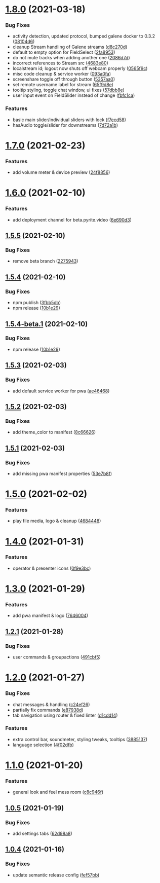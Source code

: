 # [1.8.0](https://github.com/garage44/pyrite/compare/v1.7.0...v1.8.0) (2021-03-18)


### Bug Fixes

* activity detection, updated protocol, bumped galene docker to 0.3.2 ([08104d6](https://github.com/garage44/pyrite/commit/08104d61009b2553d1414cdbd43648c73eb5a644))
* cleanup Stream handling of Galene streams ([d8c270d](https://github.com/garage44/pyrite/commit/d8c270d09e93a74402c28335d64ac5365e4d9964))
* default to empty option for FieldSelect ([2fa8953](https://github.com/garage44/pyrite/commit/2fa8953ab53fe70594cf6d7e9a8c097abc87d6e2))
* do not mute tracks when adding another one ([2086d7d](https://github.com/garage44/pyrite/commit/2086d7d4fe944fd3b748899df7b8b908c39b71eb))
* incorrect references to Stream src ([4683e80](https://github.com/garage44/pyrite/commit/4683e80ff124bcd73f2a79a616f7b13993e74848))
* localstream id; logout now shuts off webcam properly ([0565f9c](https://github.com/garage44/pyrite/commit/0565f9c2215037c4879107c724edd4ef10a0e356))
* misc code cleanup & service worker ([093a0fa](https://github.com/garage44/pyrite/commit/093a0fa1cf34334b91ae5c1a03b9376b1a823426))
* screenshare toggle off through button ([5357aa0](https://github.com/garage44/pyrite/commit/5357aa0d03c55604768bcd6c5d5ebd0484bb666c))
* set remote username label for stream ([65f9d8e](https://github.com/garage44/pyrite/commit/65f9d8ea91a44bf3d10a28b38802a6acf209afde))
* tooltip styling, toggle chat window, ui fixes ([57dbb8e](https://github.com/garage44/pyrite/commit/57dbb8ec1dc73f6959fecdd52f5a3d1d5c7b045d))
* user input event on FieldSlider instead of change ([fbfc1ca](https://github.com/garage44/pyrite/commit/fbfc1cacb1ea4ebad19b5160ab33da8af0cba78d))


### Features

* basic main slider/individual sliders with lock ([f7ecd58](https://github.com/garage44/pyrite/commit/f7ecd58b07e57366f7a0a6f52f70086c33b25587))
* hasAudio toggle/slider for downstreams ([7d72a1b](https://github.com/garage44/pyrite/commit/7d72a1b8073b3f148b93c2cd4212efb5699555db))

# [1.7.0](https://github.com/garage44/pyrite/compare/v1.6.0...v1.7.0) (2021-02-23)


### Features

* add volume meter & device preview ([24f8856](https://github.com/garage44/pyrite/commit/24f8856c5e2a0efcedbc073d8e2ef1ae58aef2e3))

# [1.6.0](https://github.com/garage44/pyrite/compare/v1.5.5...v1.6.0) (2021-02-10)


### Features

* add deployment channel for beta.pyrite.video ([6e690d3](https://github.com/garage44/pyrite/commit/6e690d3ebd55cc8dd037148c8a46fa755c528af7))

## [1.5.5](https://github.com/garage44/pyrite/compare/v1.5.4...v1.5.5) (2021-02-10)


### Bug Fixes

* remove beta branch ([2275943](https://github.com/garage44/pyrite/commit/2275943ed8a8ce48253598c41f2c774bcec51976))

## [1.5.4](https://github.com/garage44/pyrite/compare/v1.5.3...v1.5.4) (2021-02-10)


### Bug Fixes

* npm publish ([3fbb5db](https://github.com/garage44/pyrite/commit/3fbb5dbd55f73b3c2dcc50a80ad53235942ae820))
* npm release ([10b1e29](https://github.com/garage44/pyrite/commit/10b1e29657f9f819af3705492dec14f9933f3198))

## [1.5.4-beta.1](https://github.com/garage44/pyrite/compare/v1.5.3...v1.5.4-beta.1) (2021-02-10)


### Bug Fixes

* npm release ([10b1e29](https://github.com/garage44/pyrite/commit/10b1e29657f9f819af3705492dec14f9933f3198))

## [1.5.3](https://github.com/garage44/pyrite/compare/v1.5.2...v1.5.3) (2021-02-03)


### Bug Fixes

* add default service worker for pwa ([ae46468](https://github.com/garage44/pyrite/commit/ae46468a288a443cabb40ebe1a36a119d8fa2423))

## [1.5.2](https://github.com/garage44/pyrite/compare/v1.5.1...v1.5.2) (2021-02-03)


### Bug Fixes

* add theme_color to manifest ([8c66626](https://github.com/garage44/pyrite/commit/8c66626027800d7b9adfa88ccfc959cb9d5cd79b))

## [1.5.1](https://github.com/garage44/pyrite/compare/v1.5.0...v1.5.1) (2021-02-03)


### Bug Fixes

* add missing pwa manifest properties ([53e7b8f](https://github.com/garage44/pyrite/commit/53e7b8f30ef155999a4223947b2a32fbbddf6773))

# [1.5.0](https://github.com/garage44/pyrite/compare/v1.4.0...v1.5.0) (2021-02-02)


### Features

* play file media, logo & cleanup ([4684448](https://github.com/garage44/pyrite/commit/46844486c1d6b175c57774bdbcc1260a259ccab7))

# [1.4.0](https://github.com/garage44/pyrite/compare/v1.3.0...v1.4.0) (2021-01-31)


### Features

* operator & presenter icons ([0f9e3bc](https://github.com/garage44/pyrite/commit/0f9e3bc51a742cacafe5b8b32c63a33cd38f2de2))

# [1.3.0](https://github.com/garage44/pyrite/compare/v1.2.1...v1.3.0) (2021-01-29)


### Features

* add pwa manifest & logo ([7646004](https://github.com/garage44/pyrite/commit/764600483fdac34e8c125f815fd84e889d84ff5e))

## [1.2.1](https://github.com/garage44/pyrite/compare/v1.2.0...v1.2.1) (2021-01-28)


### Bug Fixes

* user commands & groupactions ([491cbf5](https://github.com/garage44/pyrite/commit/491cbf549cbe5ceb9d70542e685fed0295f61215))

# [1.2.0](https://github.com/garage44/pyrite/compare/v1.1.0...v1.2.0) (2021-01-27)


### Bug Fixes

* chat messages & handling ([c24ef26](https://github.com/garage44/pyrite/commit/c24ef269ee1b453df0769fdab768f0e73e3ec938))
* partially fix commands ([e87938d](https://github.com/garage44/pyrite/commit/e87938d558fc64558ae2289ef4cac19565208a76))
* tab navigation using router & fixed linter ([d1cdd14](https://github.com/garage44/pyrite/commit/d1cdd149ee08501b5f5fe9b51f531842addb76f9))


### Features

* extra control bar, soundmeter, styling tweaks, tooltips ([3885137](https://github.com/garage44/pyrite/commit/3885137cda4ba67c829517623cc49018b6611dea))
* language selection ([4f02dfb](https://github.com/garage44/pyrite/commit/4f02dfbac892dd3a2eebc22255d5e612ca149638))

# [1.1.0](https://github.com/garage44/pyrite/compare/v1.0.5...v1.1.0) (2021-01-20)


### Features

* general look and feel mess room ([c8c946f](https://github.com/garage44/pyrite/commit/c8c946f575c625b99441530683325eae8dc1e7b4))

## [1.0.5](https://github.com/garage44/pyrite/compare/v1.0.4...v1.0.5) (2021-01-19)


### Bug Fixes

* add settings tabs ([62d98a8](https://github.com/garage44/pyrite/commit/62d98a83a400c1f0b191e16645af533118e8cb4d))

## [1.0.4](https://github.com/garage44/pyrite/compare/v1.0.3...v1.0.4) (2021-01-16)


### Bug Fixes

* update semantic release config ([fef57bb](https://github.com/garage44/pyrite/commit/fef57bbdb6b44f7c1d46dd365639606d793900f5))
